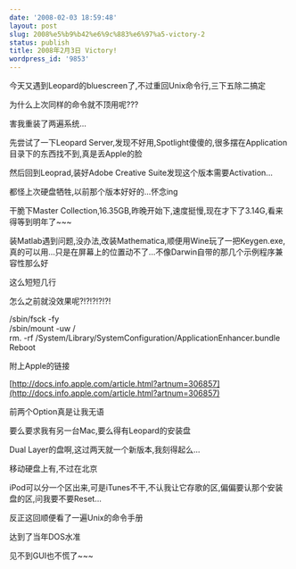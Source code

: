 ```yaml
---
date: '2008-02-03 18:59:48'
layout: post
slug: 2008%e5%b9%b42%e6%9c%883%e6%97%a5-victory-2
status: publish
title: 2008年2月3日 Victory!
wordpress_id: '9853'
---
```





今天又遇到Leopard的bluescreen了,不过重回Unix命令行,三下五除二搞定




  





为什么上次同样的命令就不顶用呢???




  





害我重装了两遍系统...




  





先尝试了一下Leopard Server,发现不好用,Spotlight傻傻的,很多摆在Application目录下的东西找不到,真是丢Apple的脸




  





然后回到Leoprad,装好Adobe Creative Suite发现这个版本需要Activation...




  





都怪上次硬盘牺牲,以前那个版本好好的...怀念ing




  





干脆下Master Collection,16.35GB,昨晚开始下,速度挺慢,现在才下了3.14G,看来得等到明年了~~~




  





装Matlab遇到问题,没办法,改装Mathematica,顺便用Wine玩了一把Keygen.exe,真的可以用...只是在屏幕上的位置动不了...不像Darwin自带的那几个示例程序兼容性那么好




  





  





  





这么短短几行




怎么之前就没效果呢?!?!?!?!?!




  
/sbin/fsck -fy   
/sbin/mount -uw /  
rm. -rf /System/Library/SystemConfiguration/ApplicationEnhancer.bundle  
Reboot




  





附上Apple的链接




[http://docs.info.apple.com/article.html?artnum=306857](http://docs.info.apple.com/article.html?artnum=306857)




前两个Option真是让我无语




要么要求我有另一台Mac,要么得有Leopard的安装盘




Dual Layer的盘啊,这过两天就一个新版本,我刻得起么...




移动硬盘上有,不过在北京




iPod可以分一个区出来,可是iTunes不干,不认我让它存歌的区,偏偏要认那个安装盘的区,问我要不要Reset...




  





反正这回顺便看了一遍Unix的命令手册




达到了当年DOS水准




见不到GUI也不慌了~~~
